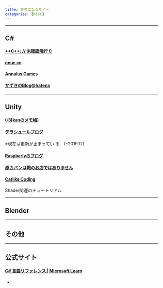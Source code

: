 ```yaml
---
title: 参考になるサイト
categories: [Misc]
---
```


---

## C#

#### [++C++; // 未確認飛行 C](https://ufcpp.net/)

#### [neue cc](https://neue.cc/)

#### [Annulus Games](https://annulusgames.com/blog/)

#### [かずきのBlog@hatena](https://blog.okazuki.jp/)

---

## Unity

#### [(:3[kanのメモ帳]](https://kan-kikuchi.hatenablog.com/)

#### [テラシュールブログ](https://tsubakit1.hateblo.jp/)

※現在は更新が止まってい
る．(~2019.12)

#### [Raspberlyのブログ](https://raspberly.hateblo.jp/archive)

#### [原カバンは鞄のお店ではありません](https://www.karvan1230.com/)

#### [Catlike Coding](https://catlikecoding.com/unity/tutorials/)
Shader関連のチュートリアル

--- 

## Blender

--- 

## その他

--- 

## 公式サイト

#### [C# 言語リファレンス | Microsoft Learn](https://learn.microsoft.com/ja-jp/dotnet/csharp/language-reference/?redirectedfrom=MSDN)


- [](https://tech.guitarrapc.com/entry/2016/04/25/060920)